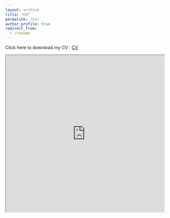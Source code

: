 ```yaml
---
layout: archive
title: "CV"
permalink: /cv/
author_profile: true
redirect_from:
  - /resume
---
```


Click here to download my CV : 
<a href="https://adrien-berard.github.io/files/Academic_CV_Adrien_Berard.pdf" target="_blank" download="Academic_CV_Adrien_Berard4.pdf">CV</a>

<iframe src="https://adrien-berard.github.io/files/Academic_CV_Adrien_Berard.pdf" width="100%" height="500px"> </iframe>
